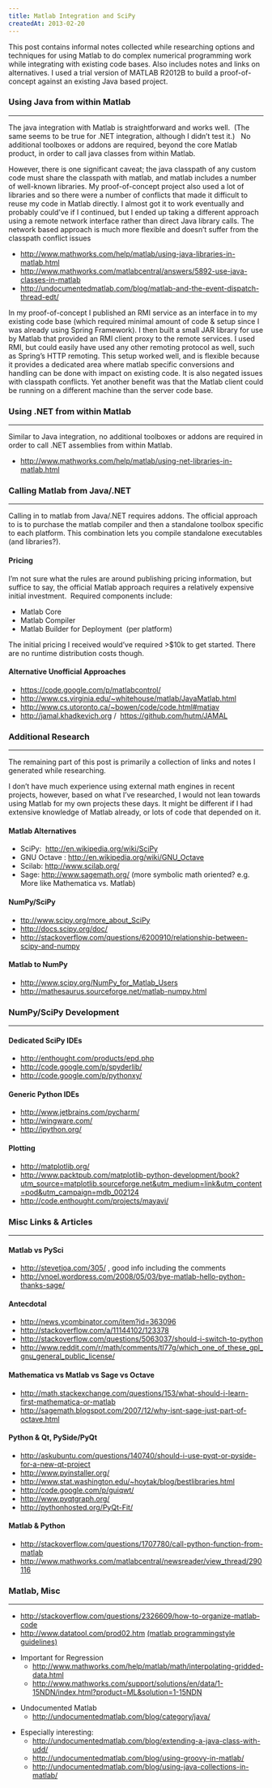 ```yaml
---
title: Matlab Integration and SciPy
createdAt: 2013-02-20
---
```


<p>
  This post contains informal notes collected while researching options and techniques for using Matlab to do
  complex numerical programming work while integrating with existing code bases. Also includes notes and links on
  alternatives. I used a trial version of MATLAB R2012B to build a proof-of-concept against an existing Java based
  project.
</p>
<h3>Using Java from within Matlab</h3>
<hr />
<p>
  The java integration with Matlab is straightforward and works well.&nbsp; (The same seems to be true for .NET
  integration, although I didn’t test it.) &nbsp;&nbsp;No additional toolboxes or addons are required, beyond the
  core Matlab product, in order to call java classes from within Matlab.
</p>
<p>
  However, there is one significant caveat; the java classpath of any custom code must share the classpath with
  matlab, and matlab includes a number of well-known libraries. My proof-of-concept project also used a lot of
  libraries and so there were a number of conflicts that made it difficult to reuse my code in Matlab directly. I
  almost got it to work eventually and probably could’ve if I continued, but I ended up taking a different approach
  using a remote network interface rather than direct Java library calls. The network based approach is much more
  flexible and doesn’t suffer from the classpath conflict issues
</p>
<ul>
  <li>
    <a href="http://www.mathworks.com/help/matlab/using-java-libraries-in-matlab.html">
      http://www.mathworks.com/help/matlab/using-java-libraries-in-matlab.html
    </a>
  </li>
  <li>
    <a href="http://www.mathworks.com/matlabcentral/answers/5892-use-java-classes-in-matlab">
      http://www.mathworks.com/matlabcentral/answers/5892-use-java-classes-in-matlab
    </a>
  </li>
  <li>
    <a href="http://undocumentedmatlab.com/blog/matlab-and-the-event-dispatch-thread-edt/">
      http://undocumentedmatlab.com/blog/matlab-and-the-event-dispatch-thread-edt/
    </a>
  </li>
</ul>
<p>
  In my proof-of-concept I published an RMI service as an interface in to my existing code base (which required
  minimal amount of code &amp; setup since I was already using Spring Framework). I then built a small JAR library
  for use by Matlab that provided an RMI client proxy to the remote services. I used RMI, but could easily have used
  any other remoting protocol as well, such as Spring’s HTTP remoting. This setup worked well, and is flexible
  because it provides a dedicated area where matlab specific conversions and handling can be done with impact on
  existing code. It is also negated issues with classpath conflicts. Yet another benefit was that the Matlab client
  could be running on a different machine than the server code base.
</p>
<h3>Using .NET from within Matlab</h3>
<hr />
<p>
  Similar to Java integration, no additional toolboxes or addons are required in order to call .NET assemblies from
  within Matlab.
</p>
<ul>
  <li>
    <a href="http://www.mathworks.com/help/matlab/using-net-libraries-in-matlab.html">
      http://www.mathworks.com/help/matlab/using-net-libraries-in-matlab.html
    </a>
  </li>
</ul>
<h3>Calling Matlab from Java/.NET</h3>
<hr />
<p>
  Calling in to matlab from Java/.NET requires addons. The official approach to is to purchase the matlab compiler
  and then a standalone toolbox specific to each platform. This combination lets you compile standalone executables
  (and libraries?).
</p>
<h4>Pricing</h4>
<p>
  I’m not sure what the rules are around publishing pricing information, but suffice to say, the official Matlab
  approach requires a relatively expensive initial investment. &nbsp;Required components include:
</p>
<ul>
  <li>Matlab Core</li>
  <li>Matlab Compiler</li>
  <li>Matlab Builder for Deployment &nbsp;(per platform)</li>
</ul>
<p>
  The initial pricing I received would’ve required &gt;$10k to get started. There are no runtime distribution costs
  though.
</p>
<h4>Alternative Unofficial Approaches</h4>
<ul>
  <li>
    <a href="https://code.google.com/p/matlabcontrol/">https://code.google.com/p/matlabcontrol/</a>
  </li>
  <li>
    <a href="http://www.cs.virginia.edu/~whitehouse/matlab/JavaMatlab.html">
      http://www.cs.virginia.edu/~whitehouse/matlab/JavaMatlab.html
    </a>
  </li>
  <li>
    <a href="http://www.cs.utoronto.ca/~bowen/code/code.html#matjav">
      http://www.cs.utoronto.ca/~bowen/code/code.html#matjav
    </a>
  </li>
  <li>
    <a href="http://jamal.khadkevich.org">http://jamal.khadkevich.org</a>&nbsp;/&nbsp;
    <a href="https://github.com/hutm/JAMAL"> https://github.com/hutm/JAMAL </a>
  </li>
</ul>
<h3>Additional Research</h3>
<hr />
<p>The remaining part of this post is primarily a collection of links and notes I generated while researching.</p>
<p>
  I don’t have much experience using external math engines in recent projects, however, based on what I’ve
  researched, I would not lean towards using Matlab for my own projects these days. It might be different if I had
  extensive knowledge of Matlab already, or lots of code that depended on it.
</p>
<h4>Matlab Alternatives</h4>
<ul>
  <li>
    SciPy:&nbsp;
    <a href="http://en.wikipedia.org/wiki/SciPy">http://en.wikipedia.org/wiki/SciPy</a>
  </li>
  <li>
    GNU Octave :
    <a href="http://en.wikipedia.org/wiki/GNU_Octave">http://en.wikipedia.org/wiki/GNU_Octave</a>
  </li>
  <li>Scilab:&nbsp;<a href="http://www.scilab.org/">http://www.scilab.org/</a></li>
  <li>
    Sage:&nbsp;<a href="http://www.sagemath.org/">http://www.sagemath.org/</a>&nbsp;(more symbolic math oriented?
    e.g. More like Mathematica vs. Matlab)
  </li>
</ul>
<h4>NumPy/SciPy</h4>
<ul>
  <li>
    <a href="http://www.scipy.org/more_about_SciPy">ttp://www.scipy.org/more_about_SciPy</a>
  </li>
  <li>
    <a href="http://docs.scipy.org/doc/">http://docs.scipy.org/doc/</a>
  </li>
  <li>
    <a href="http://stackoverflow.com/questions/6200910/relationship-between-scipy-and-numpy">
      http://stackoverflow.com/questions/6200910/relationship-between-scipy-and-numpy
    </a>
  </li>
</ul>
<h4>Matlab to NumPy</h4>
<ul>
  <li>
    <a href="http://www.scipy.org/NumPy_for_Matlab_Users">http://www.scipy.org/NumPy_for_Matlab_Users</a>
  </li>
  <li>
    <a href="http://mathesaurus.sourceforge.net/matlab-numpy.html">
      http://mathesaurus.sourceforge.net/matlab-numpy.html
    </a>
  </li>
</ul>
<h3>NumPy/SciPy Development</h3>
<hr />
<h4>Dedicated SciPy IDEs</h4>
<ul>
  <li>
    <a href="http://enthought.com/products/epd.php">http://enthought.com/products/epd.php</a>
  </li>
  <li>
    <a href="http://code.google.com/p/spyderlib/">http://code.google.com/p/spyderlib/</a>
  </li>
  <li>
    <a href="http://code.google.com/p/pythonxy/">http://code.google.com/p/pythonxy/</a>
  </li>
</ul>
<h4>Generic Python IDEs</h4>
<ul>
  <li>
    <a href="http://www.jetbrains.com/pycharm/">http://www.jetbrains.com/pycharm/</a>
  </li>
  <li>
    <a href="http://wingware.com/">http://wingware.com/</a>
  </li>
  <li>
    <a href="http://ipython.org/">http://ipython.org/</a>
  </li>
</ul>
<h4>Plotting</h4>
<ul>
  <li>
    <a href="http://matplotlib.org/">http://matplotlib.org/</a>
  </li>
  <li>
    <a
      href="http://www.packtpub.com/matplotlib-python-development/book?utm_source=matplotlib.sourceforge.net&amp;utm_medium=link&amp;utm_content=pod&amp;utm_campaign=mdb_002124"
    >
      http://www.packtpub.com/matplotlib-python-development/book?utm_source=matplotlib.sourceforge.net&amp;utm_medium=link&amp;utm_content=pod&amp;utm_campaign=mdb_002124
    </a>
  </li>
  <li>
    <a href="http://code.enthought.com/projects/mayavi/">http://code.enthought.com/projects/mayavi/</a>
  </li>
</ul>
<h3>Misc Links &amp; Articles</h3>
<hr />
<h4>Matlab vs PySci</h4>
<ul>
  <li>
    <a href="http://stevetjoa.com/305/">http://stevetjoa.com/305/</a>
    , good info including the comments
  </li>
  <li>
    <a href="http://vnoel.wordpress.com/2008/05/03/bye-matlab-hello-python-thanks-sage/">
      http://vnoel.wordpress.com/2008/05/03/bye-matlab-hello-python-thanks-sage/
    </a>
  </li>
</ul>
<h4>Antecdotal</h4>
<ul>
  <li>
    <a href="http://news.ycombinator.com/item?id=363096">http://news.ycombinator.com/item?id=363096</a>
  </li>
  <li>
    <a href="http://stackoverflow.com/a/11144102/123378">http://stackoverflow.com/a/11144102/123378</a>
  </li>
  <li>
    <a href="http://stackoverflow.com/questions/5063037/should-i-switch-to-python">
      http://stackoverflow.com/questions/5063037/should-i-switch-to-python
    </a>
  </li>
  <li>
    <a href="http://www.reddit.com/r/math/comments/tl77g/which_one_of_these_gpl_gnu_general_public_license/">
      http://www.reddit.com/r/math/comments/tl77g/which_one_of_these_gpl_gnu_general_public_license/
    </a>
  </li>
</ul>
<h4>Mathematica vs Matlab vs Sage vs Octave</h4>
<ul>
  <li>
    <a href="http://math.stackexchange.com/questions/153/what-should-i-learn-first-mathematica-or-matlab">
      http://math.stackexchange.com/questions/153/what-should-i-learn-first-mathematica-or-matlab
    </a>
  </li>
  <li>
    <a href="http://sagemath.blogspot.com/2007/12/why-isnt-sage-just-part-of-octave.html">
      http://sagemath.blogspot.com/2007/12/why-isnt-sage-just-part-of-octave.html
    </a>
  </li>
</ul>
<h4>Python &amp; Qt, PySide/PyQt</h4>
<ul>
  <li>
    <a href="http://askubuntu.com/questions/140740/should-i-use-pyqt-or-pyside-for-a-new-qt-project">
      http://askubuntu.com/questions/140740/should-i-use-pyqt-or-pyside-for-a-new-qt-project
    </a>
  </li>
  <li>
    <a href="http://www.pyinstaller.org/">http://www.pyinstaller.org/</a>
  </li>
  <li>
    <a href="http://www.stat.washington.edu/~hoytak/blog/bestlibraries.html">
      http://www.stat.washington.edu/~hoytak/blog/bestlibraries.html
    </a>
  </li>
  <li>
    <a href="http://code.google.com/p/guiqwt/">http://code.google.com/p/guiqwt/</a>
  </li>
  <li>
    <a href="http://www.pyqtgraph.org/">http://www.pyqtgraph.org/</a>
  </li>
  <li>
    <a href="http://pythonhosted.org/PyQt-Fit/">http://pythonhosted.org/PyQt-Fit/</a>
  </li>
</ul>
<h4>Matlab &amp; Python</h4>
<ul>
  <li>
    <a href="http://stackoverflow.com/questions/1707780/call-python-function-from-matlab">
      http://stackoverflow.com/questions/1707780/call-python-function-from-matlab
    </a>
  </li>
  <li>
    <a href="http://www.mathworks.com/matlabcentral/newsreader/view_thread/290116">
      http://www.mathworks.com/matlabcentral/newsreader/view_thread/290116
    </a>
  </li>
</ul>
<h3>Matlab, Misc</h3>
<hr />
<ul>
  <li>
    <a href="http://stackoverflow.com/questions/2326609/how-to-organize-matlab-code">
      http://stackoverflow.com/questions/2326609/how-to-organize-matlab-code
    </a>
  </li>
  <li>
    <a href="http://www.datatool.com/prod02.htm">http://www.datatool.com/prod02.htm</a>
    <!-- eslint-disable-next-line -->
    <a href="http://stackoverflow.com/questions/2326609/how-to-organize-matlab-code">
      (matlab programmingstyle guidelines)
    </a>
  </li>
</ul>
<ul>
  <li>
    Important for Regression
    <ul>
      <li>
        <a href="http://www.mathworks.com/help/matlab/math/interpolating-gridded-data.html">
          http://www.mathworks.com/help/matlab/math/interpolating-gridded-data.html
        </a>
      </li>
      <li>
        <a
          href="http://www.mathworks.com/support/solutions/en/data/1-15NDN/index.html?product=ML&amp;solution=1-15NDN"
        >
          http://www.mathworks.com/support/solutions/en/data/1-15NDN/index.html?product=ML&amp;solution=1-15NDN
        </a>
      </li>
    </ul>
  </li>
</ul>
<ul>
  <li>
    Undocumented Matlab
    <ul>
      <li>
        <a href="http://undocumentedmatlab.com/blog/category/java/">
          http://undocumentedmatlab.com/blog/category/java/
        </a>
      </li>
    </ul>
  </li>
</ul>
<ul>
  <li>
    Especially interesting:
    <ul>
      <li>
        <a href="http://undocumentedmatlab.com/blog/extending-a-java-class-with-udd/">
          http://undocumentedmatlab.com/blog/extending-a-java-class-with-udd/
        </a>
      </li>
      <li>
        <a href="http://undocumentedmatlab.com/blog/using-groovy-in-matlab/">
          http://undocumentedmatlab.com/blog/using-groovy-in-matlab/
        </a>
      </li>
      <li>
        <a href="http://undocumentedmatlab.com/blog/using-java-collections-in-matlab/">
          http://undocumentedmatlab.com/blog/using-java-collections-in-matlab/
        </a>
      </li>
    </ul>
  </li>
</ul>